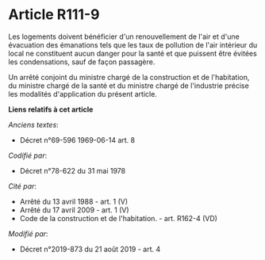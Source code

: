 # Article R111-9

Les logements doivent bénéficier d'un renouvellement de l'air et d'une évacuation des émanations tels que les taux de
pollution de l'air intérieur du local ne constituent aucun danger pour la santé et que puissent être évitées les
condensations, sauf de façon passagère. 

Un arrêté conjoint du ministre chargé de la construction et de l'habitation, du ministre chargé de la santé et du ministre
chargé de l'industrie précise les modalités d'application du présent article.

**Liens relatifs à cet article**

_Anciens textes_:

  - Décret n°69-596 1969-06-14 art. 8

_Codifié par_:

  - Décret n°78-622 du 31 mai 1978

_Cité par_:

  - Arrêté du 13 avril 1988 - art. 1 (V)
  - Arrêté du 17 avril 2009 - art. 1 (V)
  - Code de la construction et de l'habitation. - art. R162-4 (VD)

_Modifié par_:

  - Décret n°2019-873 du 21 août 2019 - art. 4
